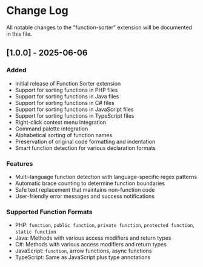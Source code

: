 # Change Log

All notable changes to the "function-sorter" extension will be documented in this file.

## [1.0.0] - 2025-06-06

### Added
- Initial release of Function Sorter extension
- Support for sorting functions in PHP files
- Support for sorting functions in Java files  
- Support for sorting functions in C# files
- Support for sorting functions in JavaScript files
- Support for sorting functions in TypeScript files
- Right-click context menu integration
- Command palette integration
- Alphabetical sorting of function names
- Preservation of original code formatting and indentation
- Smart function detection for various declaration formats

### Features
- Multi-language function detection with language-specific regex patterns
- Automatic brace counting to determine function boundaries
- Safe text replacement that maintains non-function code
- User-friendly error messages and success notifications

### Supported Function Formats
- PHP: `function`, `public function`, `private function`, `protected function`, `static function`
- Java: Methods with various access modifiers and return types
- C#: Methods with various access modifiers and return types  
- JavaScript: `function`, arrow functions, async functions
- TypeScript: Same as JavaScript plus type annotations